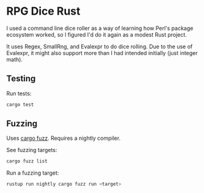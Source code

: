 # RPG Dice Rust

I used a command line dice roller as a way of learning how Perl's package
ecosystem worked, so I figured I'd do it again as a modest Rust project.

It uses Regex, SmallRng, and Evalexpr to do dice rolling. Due to the use of
Evalexpr, it might also support more than I had intended initially (just 
integer math).

## Testing

Run tests:

```rust
cargo test
```

## Fuzzing 

Uses [cargo fuzz](https://github.com/rust-fuzz/cargo-fuzz). Requires a nightly 
compiler.

See fuzzing targets:

```rust
cargo fuzz list
```

Run a fuzzing target:

```rust
rustup run nightly cargo fuzz run <target>
```